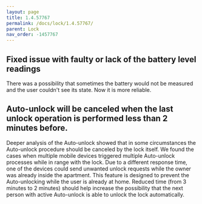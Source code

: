 ```yaml
---
layout: page
title: 1.4.57767
permalink: /docs/lock/1.4.57767/
parent: Lock
nav_order: -1457767
---
```


## Fixed issue with faulty or lack of the battery level readings 

There was a possibility that sometimes the battery would not be measured and the user couldn't see its state. Now it is more reliable.

## Auto-unlock will be canceled when the last unlock operation is performed less than 2 minutes before.

Deeper analysis of the Auto-unlock showed that in some circumstances the Auto-unlock procedure should be canceled by the lock itself. We found the cases when multiple mobile devices triggered multiple Auto-unlock processes while in range with the lock. Due to a different response time, one of the devices could send unwanted unlock requests while the owner was already inside the apartment. This feature is designed to prevent the Auto-unlocking while the user is already at home. Reduced time (from 3 minutes to 2 minutes) should help increase the possibility that the next person with active Auto-unlock is able to unlock the lock automatically.